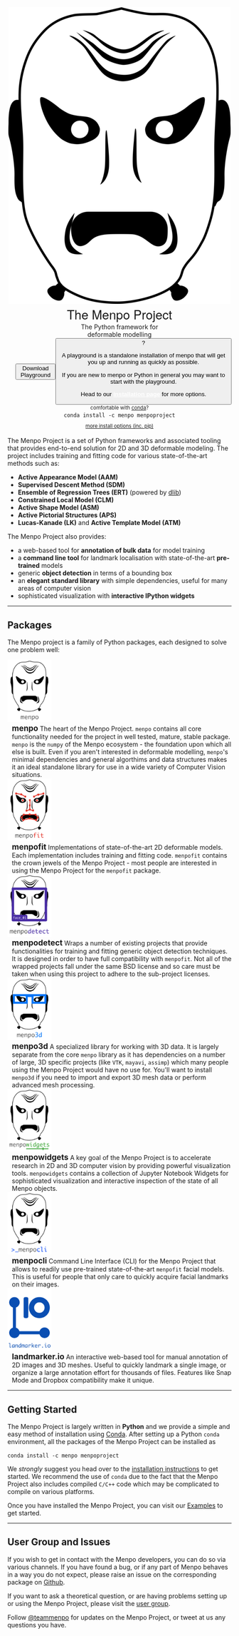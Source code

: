 <link rel="stylesheet" type="text/css"  href="menpostyle.css">
<center>
  <div class="hero_container">
    <div class="hero_logo_container">
      <img class="hero_logo" src="logo/menpoproject.png" alt="The Menpo Project">
    </div>
    <div class="hero_rightcolumn">
      <div>
        <strong style="font-size: 200%; font-family: 'HelveticaNeue-Light', 'Helvetica Neue Light', 'Helvetica Neue', Helvetica, Arial, 'Lucida Grande', sans-serif; font-weight: 500;">The Menpo Project</strong>
        <div style="max-width: 200px;">The Python framework for deformable modelling</div>
      </div>
      <div style="display: flex; flex-direction: row; align-items: center;">
        <div style="width: 30px; height: 30px;"></div>
        <a style="text-decoration: none; color: grey" href="installation/playground.html">
          <button class="download_button">Download Playground</button>
        </a>
        <button class="playground_help">
          ?
          <div class="playground_help_speach"></div>
          <div class="playground_help_popup">
            <p>A playground is a standalone installation of menpo that will get you up and running as quickly as possible.</p>
            <p>If you are new to menpo or Python in general you may want to start with the playground.</p>
            <p>Head to our <a style="font-weight: bold; color: white;" href="installation">installation page</a> for more options.</p>
          </div>
        </button>
      </div>
      <div>
        <div style="font-size: 80%">comfortable with <a href="https://www.continuum.io/downloads">conda</a>?</div>
        <code style="padding: 7px;">conda install -c menpo menpoproject</code>
        <div style="font-size: 80%; margin-top: 10px;"><a href="installation">more install options (inc. pip)</a></div>
      </div>
    </div>
  </div>
</center>
<br>
<!---
MAIN DESCRIPTION
-->
The Menpo Project is a set of Python frameworks and associated tooling that provides end-to-end solution for 2D and 3D deformable modeling. The project includes training and fitting code for various state-of-the-art methods such as:

* **Active Appearance Model (AAM)**
* **Supervised Descent Method (SDM)**
* **Ensemble of Regression Trees (ERT)** (powered by [dlib](http://dlib.net/ "dlib C++ Library"))
* **Constrained Local Model (CLM)**
* **Active Shape Model (ASM)**
* **Active Pictorial Structures (APS)**
* **Lucas-Kanade (LK)** and **Active Template Model (ATM)**

The Menpo Project also provides:
* a web-based tool for **annotation of bulk data** for model training
* a **command line tool** for landmark localisation with state-of-the-art **pre-trained** models
* generic **object detection** in terms of a bounding box
* an **elegant standard library** with simple dependencies, useful for many areas of computer vision
* sophisticated visualization with **interactive IPython widgets**

---------------------------------------

## Packages

The Menpo project is a family of Python packages, each designed to solve one problem well:

<div class="package_info">
  <a href="/menpo/index.md" title="menpo"><img style="max-height: 140px; max-width: none;" src="logo/menpo.png" alt="menpo"></a>
  <div style="padding-left: 10px;">
      <strong style="font-size: 125%">menpo</strong> The heart of the Menpo Project. <code>menpo</code> contains all core functionality needed for
      the project in well tested, mature, stable package. <code>menpo</code> is the <code>numpy</code> of the Menpo ecosystem - the foundation upon which all else is built.
      Even if you aren't interested in deformable modelling, <code>menpo</code>'s minimal dependencies and general algorthims and data structures makes it an ideal standalone library for use in a wide variety of Computer Vision situations.
  </div>
</div>

<div class="package_info">
  <a href="/menpofit/index.md" title="menpo"><img style="max-height: 140px; max-width: none;" src="logo/menpofit.png" alt="menpofit"></a>
  <div style="padding-left: 10px;">
      <strong style="font-size: 125%">menpofit</strong> Implementations of state-of-the-art 2D deformable models.
      Each implementation includes training and fitting code. <code>menpofit</code> contains the crown jewels of the Menpo Project - most people are interested in using the Menpo Project for the <code>menpofit</code> package.
  </div>
</div>

<div class="package_info">
  <a href="/menpodetect/index.md" title="menpodetect"><img style="max-height: 140px; max-width: none;" src="logo/menpodetect.png" alt="menpodetect"></a>
  <div style="padding-left: 10px;">
      <strong style="font-size: 125%">menpodetect</strong> Wraps a number of existing projects that provide functionalities for training and
    fitting generic object detection techniques. It is designed in order to have full compatibility with <code>menpofit</code>. Not all of the wrapped
    projects fall under the same BSD license and so care must be taken when using this project to adhere to the sub-project licenses.
  </div>
</div>

<div class="package_info">
  <a href="/menpo3d/index.md" title="menpo3d"><img style="max-height: 140px; max-width: none;" src="logo/menpo3d.png" alt="menpo3d"></a>
  <div style="padding-left: 10px;">
      <strong style="font-size: 125%">menpo3d</strong> A specialized library for working with 3D data. It is largely separate from the
    core <code>menpo</code> library as it has dependencies on a number of large, 3D specific projects (like <code>VTK</code>, <code>mayavi</code>, <code>assimp</code>) which many people using
    the Menpo Project would have no use for. You'll want to install <code>menpo3d</code> if you need to import and export 3D mesh data or perform advanced mesh processing.
  </div>
</div>

<div class="package_info">
  <a href="/menpowidgets/index.md" title="menpowidgets"><img style="max-height: 140px; max-width: none;" src="logo/menpowidgets.png" alt="menpowidgets"></a>
  <div style="padding-left: 10px;">
      <strong style="font-size: 125%">menpowidgets</strong> A key goal of the Menpo Project is to accelerate research in 2D and 3D computer vision by
    providing powerful visualization tools. <code>menpowidgets</code> contains a collection of Jupyter Notebook Widgets for sophisticated visualization and interactive
    inspection of the state of all Menpo objects.
  </div>
</div>

<div class="package_info">
  <a href="/menpocli/index.md" title="menpocli"><img style="max-height: 140px; max-width: none;" src="logo/menpocli.png" alt="menpocli"></a>
  <div style="padding-left: 10px;">
      <strong style="font-size: 125%">menpocli</strong> Command Line Interface (CLI) for the Menpo Project that allows to readily use pre-trained
    state-of-the-art <code>menpofit</code> facial models. This is useful for people that only care to quickly acquire facial landmarks on their images.
  </div>
</div>

<div class="package_info">
  <a href="/landmarker.io/index.md" title="landmarker.io"><img style="max-height: 140px; max-width: none;" src="logo/landmarkerio_with_logo.png" alt="landmarker.io"></a>
  <div style="padding-left: 10px;">
      <strong style="font-size: 125%">landmarker.io</strong> An interactive web-based tool for manual annotation of
    2D images and 3D meshes. Useful to quickly landmark a single image, or organize a large annotation effort for thousands of files.
    Features like Snap Mode and Dropbox compatibility make it unique.
  </div>
</div>


---------------------------------------

## Getting Started

The Menpo Project is largely written in **Python** and we provide a simple and easy method of installation using [Conda](http://conda.pydata.org/).
After setting up a Python `conda` environment, all the packages of the Menpo Project can be installed as
```
conda install -c menpo menpoproject
```
We _strongly_ suggest you head over to the [installation instructions](installation/index.md "Full Installation Instructions") to get started.
We recommend the use of `conda` due to the fact that the Menpo Project also includes compiled `C/C++` code
which may be complicated to compile on various platforms.

Once you have installed the Menpo Project, you can visit our [Examples](examples/index.md) to get started.

---------------------------------------

## User Group and Issues
If you wish to get in contact with the Menpo developers, you can do so via various channels.
If you have found a bug, or if any part of Menpo behaves in a way you do not expect, please raise an issue on the corresponding package on [Github](https://github.com/menpo/ "The Menpo Project on Github").

If you want to ask a theoretical question, or are having problems setting up or using the Menpo Project, please visit the [user group](https://groups.google.com/forum/#!forum/menpo-users "menpo-users").

Follow [@teammenpo](www.twitter.com/teammenpo "The Menpo Project on Twitter") for updates on the Menpo Project, or tweet at us any questions you have.
